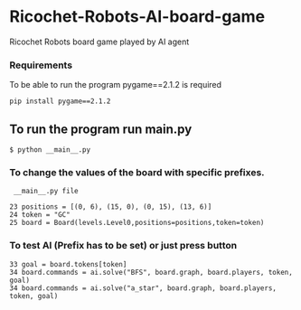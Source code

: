 # Ricochet-Robots-AI-board-game

Ricochet Robots board game played by AI agent
### Requirements
To be able to run the program pygame==2.1.2 is required
    
    pip install pygame==2.1.2
    
## To run the program run __main__.py

    $ python __main__.py
### To change the values of the board with specific prefixes.

     __main__.py file 
    
    23 positions = [(0, 6), (15, 0), (0, 15), (13, 6)]
    24 token = "GC"
    25 board = Board(levels.Level0,positions=positions,token=token)

### To test AI (Prefix has to be set) or just press button

    33 goal = board.tokens[token]
    34 board.commands = ai.solve("BFS", board.graph, board.players, token, goal)
    34 board.commands = ai.solve("a_star", board.graph, board.players, token, goal)
